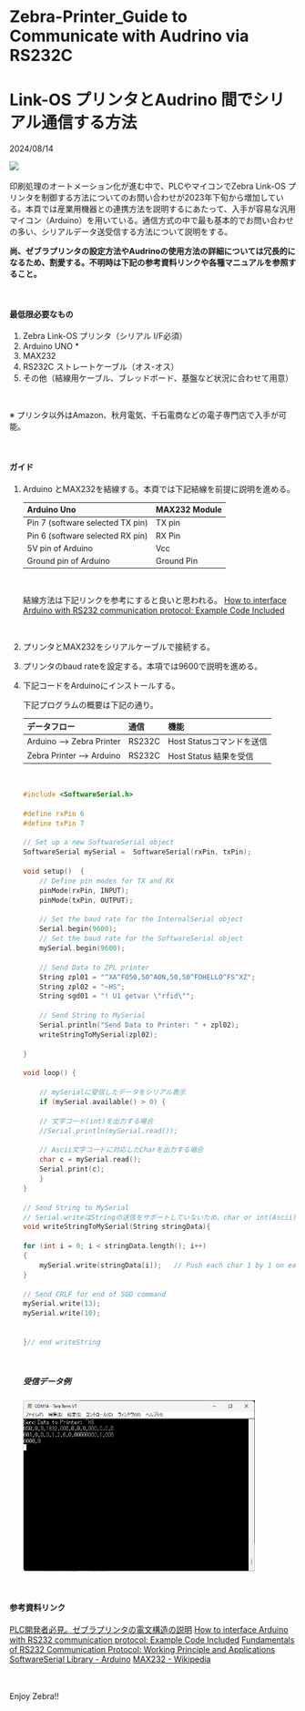 # Zebra-Printer_Guide to Communicate with Audrino via RS232C

# Link-OS プリンタとAudrino 間でシリアル通信する方法

2024/08/14

![](https://images.unsplash.com/photo-1603732551658-5fabbafa84eb?q=80&w=1740&auto=format&fit=crop&ixlib=rb-4.0.3&ixid=M3wxMjA3fDB8MHxwaG90by1wYWdlfHx8fGVufDB8fHx8fA%3D%3D)
<br>

印刷処理のオートメーション化が進む中で、PLCやマイコンでZebra Link-OS プリンタを制御する方法についてのお問い合わせが2023年下旬から増加している。本頁では産業用機器との連携方法を説明するにあたって、入手が容易な汎用マイコン（Arduino）を用いている。通信方式の中で最も基本的でお問い合わせの多い、シリアルデータ送受信する方法について説明をする。

**尚、ゼブラプリンタの設定方法やAudrinoの使用方法の詳細については冗長的になるため、割愛する。不明時は下記の参考資料リンクや各種マニュアルを参照すること。**

<br>

#### 最低限必要なもの

1. Zebra Link-OS プリンタ（シリアル I/F必須）
2. Arduino UNO *
3. MAX232
4. RS232C ストレートケーブル（オス-オス）
5. その他（結線用ケーブル、ブレッドボード、基盤など状況に合わせて用意）

<br>

※ プリンタ以外はAmazon、秋月電気、千石電商などの電子専門店で入手が可能。

<br>

#### ガイド

1. Arduino とMAX232を結線する。本頁では下記結線を前提に説明を進める。


   | Arduino Uno                      | **MAX232 Module** |
   | -------------------------------- | ----------------------- |
   | Pin 7 (software selected TX pin) | TX pin                  |
   | Pin 6 (software selected RX pin) | RX Pin                  |
   | 5V pin of Arduino                | Vcc                     |
   | Ground pin of Arduino            | Ground Pin              |


   <br>

    結線方法は下記リンクを参考にすると良いと思われる。
    [How to interface Arduino with RS232 communication protocol: Example Code Included](https://embeddedthere.com/how-to-interface-arduino-with-rs232-communication-protocol/)

    <br>

2. プリンタとMAX232をシリアルケーブルで接続する。
3. プリンタのbaud rateを設定する。本項では9600で説明を進める。
4. 下記コードをArduinoにインストールする。

   下記プログラムの概要は下記の通り。

   | データフロー               | 通信   | 機能                      |
   | -------------------------- | ------ | ------------------------- |
   | Arduino --> Zebra Printer  | RS232C | Host Statusコマンドを送信 |
   | Zebra Printer -->  Arduino | RS232C | Host Status 結果を受信   |


   <br>

   ```c++
   #include <SoftwareSerial.h>

   #define rxPin 6
   #define txPin 7

   // Set up a new SoftwareSerial object
   SoftwareSerial mySerial =  SoftwareSerial(rxPin, txPin);

   void setup()  {
       // Define pin modes for TX and RX
       pinMode(rxPin, INPUT);
       pinMode(txPin, OUTPUT);

       // Set the baud rate for the InternalSerial object
       Serial.begin(9600);
       // Set the baud rate for the SoftwareSerial object
       mySerial.begin(9600);

       // Send Data to ZPL printer
       String zpl01 = "^XA^FO50,50^A0N,50,50^FDHELLO^FS^XZ";
       String zpl02 = "~HS";
       String sgd01 = "! U1 getvar \"rfid\"";

       // Send String to MySerial
       Serial.println("Send Data to Printer: " + zpl02);
       writeStringToMySerial(zpl02);

   }

   void loop() {

       // mySerialに受信したデータをシリアル表示
       if (mySerial.available() > 0) {

       // 文字コード(int)を出力する場合
       //Serial.println(mySerial.read());

       // Ascii文字コードに対応したCharを出力する場合
       char c = mySerial.read();
       Serial.print(c);
       }
   }

   // Send String to MySerial
   // Serial.writeはStringの送信をサポートしていないため、char or int(Ascii)で送信する
   void writeStringToMySerial(String stringData){

   for (int i = 0; i < stringData.length(); i++)
   {
       mySerial.write(stringData[i]);   // Push each char 1 by 1 on each loop pass
   }

   // Send CRLF for end of SGD command
   mySerial.write(13);
   mySerial.write(10);


   }// end writeString
   ```

   <br>

   ##### 受信データ例

   <img height="300" src="image/README/1723636914531.png">

<br>

#### 参考資料リンク

[PLC開発者必見。ゼブラプリンタの電文構造の説明](https://github.com/shimauma-giken/Zebra-Printer-Data-Structure-Explained-for-PLC-Programmers)
[How to interface Arduino with RS232 communication protocol: Example Code Included](https://embeddedthere.com/how-to-interface-arduino-with-rs232-communication-protocol/)
[Fundamentals of RS232 Communication Protocol: Working Principle and Applications](https://embeddedthere.com/introduction-to-rs232-serial-communication-protocol-fundamentals-operation-and-specifications/)
[SoftwareSerial Library - Arduino](https://docs.arduino.cc/learn/built-in-libraries/software-serial/)
[MAX232 - Wikipedia](https://en.wikipedia.org/wiki/MAX232)

<br>
<br>
Enjoy Zebra!!
